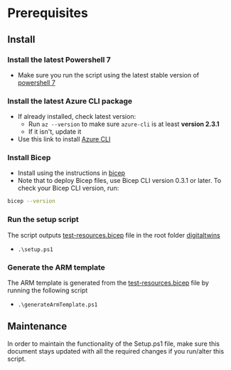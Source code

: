 # Prerequisites

## Install

### Install the latest Powershell 7

- Make sure you run the script using the latest stable version of [powershell 7](https://github.com/PowerShell/PowerShell/releases)

### Install the latest Azure CLI package

- If already installed, check latest version:
  - Run `az --version` to make sure `azure-cli` is at least **version 2.3.1**
  - If it isn't, update it
- Use this link to install [Azure CLI](https://docs.microsoft.com/cli/azure/install-azure-cli?view=azure-cli-latest])

### Install Bicep

- Install using the instructions in [bicep](https://github.com/Azure/bicep/blob/main/docs/installing.md)
- Note that to deploy Bicep files, use Bicep CLI version 0.3.1 or later. To check your Bicep CLI version, run:

```bash
bicep --version
```

### Run the setup script

The script outputs [test-resources.bicep](https://github.com/Azure/azure-sdk-for-java/blob/main/sdk/digitaltwins/test-resources.bicep) file in the root folder [digitaltwins](https://github.com/Azure/azure-sdk-for-java/tree/main/sdk/digitaltwins)

- `.\setup.ps1`

### Generate the ARM template

The ARM template is generated from the [test-resources.bicep](https://github.com/Azure/azure-sdk-for-java/blob/main/sdk/digitaltwins/test-resources.bicep) file by running the following script

- `.\generateArmTemplate.ps1`

## Maintenance

In order to maintain the functionality of the Setup.ps1 file, make sure this document stays updated with all the required changes if you run/alter this script.

